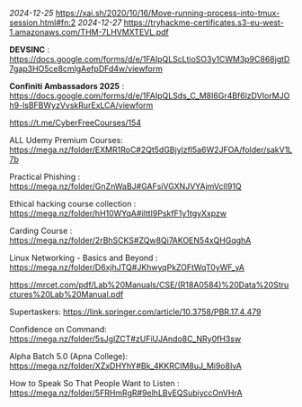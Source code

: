 _2024-12-25_
https://xai.sh/2020/10/16/Move-running-process-into-tmux-session.html#fn:2
_2024-12-27_
https://tryhackme-certificates.s3-eu-west-1.amazonaws.com/THM-7LHVMXTEVL.pdf

**DEVSINC** : https://docs.google.com/forms/d/e/1FAIpQLScLtioSO3y1CWM3p9C868jgtD7gap3HO5ce8cmlgAefpDFd4w/viewform

**Confiniti Ambassadors 2025** : https://docs.google.com/forms/d/e/1FAIpQLSds_C_M8I6Gr4Bf6lzDVIorMJOh9-lsBFBWyzVvskRurExLCA/viewform

https://t.me/CyberFreeCourses/154

ALL Udemy Premium Courses: https://mega.nz/folder/EXMR1RoC#2Qt5dGBjylzfl5a6W2JFOA/folder/sakV1L7b

Practical Phishing : https://mega.nz/folder/GnZnWaBJ#GAFsiVGXNJVYAjmVclI91Q

Ethical hacking course collection : https://mega.nz/folder/hH10WYqA#ilttI9PskfF1y1tgyXxpzw

Carding Course : https://mega.nz/folder/2rBhSCKS#ZQw8Qi7AKOEN54xQHGqghA

Linux Networking - Basics and Beyond : https://mega.nz/folder/D6xjhJTQ#JKhwyqPkZOFtWqT0yWF_yA

https://mrcet.com/pdf/Lab%20Manuals/CSE/(R18A0584)%20Data%20Structures%20Lab%20Manual.pdf

Supertaskers: https://link.springer.com/article/10.3758/PBR.17.4.479

Confidence on Command: https://mega.nz/folder/5sJglZCT#zUFiUJAndo8C_NRy0fH3sw

Alpha Batch 5.0 (Apna College): https://mega.nz/folder/XZxDHYhY#Bk_4KKRClM8uJ_Mi9o8IvA

How to Speak So That People Want to Listen : https://mega.nz/folder/5FRHmRgR#9elhLBvEQSubiyccOnVHrA



